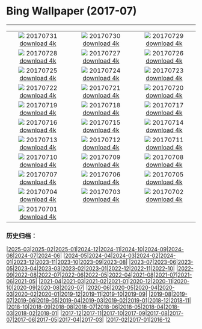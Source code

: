 # Bing Wallpaper (2017-07)
**************
| | | |
| :----: | :----: | :----: |
| ![](https://www.bing.com/az/hprichbg/rb/Mellieha_EN-US9931288836_1920x1080.jpg) 20170731 [download 4k](https://www.bing.com/az/hprichbg/rb/Mellieha_EN-US9931288836_UHD.jpg) | ![](https://www.bing.com/az/hprichbg/rb/MineralCliffs_EN-US10636449444_1920x1080.jpg) 20170730 [download 4k](https://www.bing.com/az/hprichbg/rb/MineralCliffs_EN-US10636449444_UHD.jpg) | ![](https://www.bing.com/az/hprichbg/rb/WaSqPk_EN-US9813692413_1920x1080.jpg) 20170729 [download 4k](https://www.bing.com/az/hprichbg/rb/WaSqPk_EN-US9813692413_UHD.jpg) |
| ![](https://www.bing.com/az/hprichbg/rb/FlowerFly_EN-US16170430882_1920x1080.jpg) 20170728 [download 4k](https://www.bing.com/az/hprichbg/rb/FlowerFly_EN-US16170430882_UHD.jpg) | ![](https://www.bing.com/az/hprichbg/rb/TurkeyScuba_EN-US6680512944_1920x1080.jpg) 20170727 [download 4k](https://www.bing.com/az/hprichbg/rb/TurkeyScuba_EN-US6680512944_UHD.jpg) | ![](https://www.bing.com/az/hprichbg/rb/WilsonPeakWindow_EN-US10136791556_1920x1080.jpg) 20170726 [download 4k](https://www.bing.com/az/hprichbg/rb/WilsonPeakWindow_EN-US10136791556_UHD.jpg) |
| ![](https://www.bing.com/az/hprichbg/rb/ReinebringenRidge_EN-US10023256564_1920x1080.jpg) 20170725 [download 4k](https://www.bing.com/az/hprichbg/rb/ReinebringenRidge_EN-US10023256564_UHD.jpg) | ![](https://www.bing.com/az/hprichbg/rb/RainbowLorikeets_EN-US9196763566_1920x1080.jpg) 20170724 [download 4k](https://www.bing.com/az/hprichbg/rb/RainbowLorikeets_EN-US9196763566_UHD.jpg) | ![](https://www.bing.com/az/hprichbg/rb/LosMonegros_EN-US13545190344_1920x1080.jpg) 20170723 [download 4k](https://www.bing.com/az/hprichbg/rb/LosMonegros_EN-US13545190344_UHD.jpg) |
| ![](https://www.bing.com/az/hprichbg/rb/Econlockhatchee_EN-US9702194142_1920x1080.jpg) 20170722 [download 4k](https://www.bing.com/az/hprichbg/rb/Econlockhatchee_EN-US9702194142_UHD.jpg) | ![](https://www.bing.com/az/hprichbg/rb/CaliforniaPoppies_EN-US12155470897_1920x1080.jpg) 20170721 [download 4k](https://www.bing.com/az/hprichbg/rb/CaliforniaPoppies_EN-US12155470897_UHD.jpg) | ![](https://www.bing.com/az/hprichbg/rb/GlastonburyMoon_EN-US10251307154_1920x1080.jpg) 20170720 [download 4k](https://www.bing.com/az/hprichbg/rb/GlastonburyMoon_EN-US10251307154_UHD.jpg) |
| ![](https://www.bing.com/az/hprichbg/rb/Aldabra_EN-US10067035056_1920x1080.jpg) 20170719 [download 4k](https://www.bing.com/az/hprichbg/rb/Aldabra_EN-US10067035056_UHD.jpg) | ![](https://www.bing.com/az/hprichbg/rb/GeladaSimien_EN-US7386132793_1920x1080.jpg) 20170718 [download 4k](https://www.bing.com/az/hprichbg/rb/GeladaSimien_EN-US7386132793_UHD.jpg) | ![](https://www.bing.com/az/hprichbg/rb/CrescentCityConnection_EN-US11247361628_1920x1080.jpg) 20170717 [download 4k](https://www.bing.com/az/hprichbg/rb/CrescentCityConnection_EN-US11247361628_UHD.jpg) |
| ![](https://www.bing.com/az/hprichbg/rb/FelgueirasLighthouse_EN-US11198579022_1920x1080.jpg) 20170716 [download 4k](https://www.bing.com/az/hprichbg/rb/FelgueirasLighthouse_EN-US11198579022_UHD.jpg) | ![](https://www.bing.com/az/hprichbg/rb/ColorfulSalt_EN-US13586718897_1920x1080.jpg) 20170715 [download 4k](https://www.bing.com/az/hprichbg/rb/ColorfulSalt_EN-US13586718897_UHD.jpg) | ![](https://www.bing.com/az/hprichbg/rb/TuileriesGardenWheel_EN-US11916079727_1920x1080.jpg) 20170714 [download 4k](https://www.bing.com/az/hprichbg/rb/TuileriesGardenWheel_EN-US11916079727_UHD.jpg) |
| ![](https://www.bing.com/az/hprichbg/rb/LagazuoiRefuge_EN-US12120955316_1920x1080.jpg) 20170713 [download 4k](https://www.bing.com/az/hprichbg/rb/LagazuoiRefuge_EN-US12120955316_UHD.jpg) | ![](https://www.bing.com/az/hprichbg/rb/GhostCrab_EN-US12586461381_1920x1080.jpg) 20170712 [download 4k](https://www.bing.com/az/hprichbg/rb/GhostCrab_EN-US12586461381_UHD.jpg) | ![](https://www.bing.com/az/hprichbg/rb/MartapuraMarket_EN-US9502204987_1920x1080.jpg) 20170711 [download 4k](https://www.bing.com/az/hprichbg/rb/MartapuraMarket_EN-US9502204987_UHD.jpg) |
| ![](https://www.bing.com/az/hprichbg/rb/DerbyshireSheep_EN-US8298134447_1920x1080.jpg) 20170710 [download 4k](https://www.bing.com/az/hprichbg/rb/DerbyshireSheep_EN-US8298134447_UHD.jpg) | ![](https://www.bing.com/az/hprichbg/rb/Umbrellas_EN-US8739718706_1920x1080.jpg) 20170709 [download 4k](https://www.bing.com/az/hprichbg/rb/Umbrellas_EN-US8739718706_UHD.jpg) | ![](https://www.bing.com/az/hprichbg/rb/CharcoAzul_EN-US9947089589_1920x1080.jpg) 20170708 [download 4k](https://www.bing.com/az/hprichbg/rb/CharcoAzul_EN-US9947089589_UHD.jpg) |
| ![](https://www.bing.com/az/hprichbg/rb/BrazilMilkyWay_EN-US9173221092_1920x1080.jpg) 20170707 [download 4k](https://www.bing.com/az/hprichbg/rb/BrazilMilkyWay_EN-US9173221092_UHD.jpg) | ![](https://www.bing.com/az/hprichbg/rb/SnailsKissing_EN-US7861942488_1920x1080.jpg) 20170706 [download 4k](https://www.bing.com/az/hprichbg/rb/SnailsKissing_EN-US7861942488_UHD.jpg) | ![](https://www.bing.com/az/hprichbg/rb/RestArea_EN-US12659313216_1920x1080.jpg) 20170705 [download 4k](https://www.bing.com/az/hprichbg/rb/RestArea_EN-US12659313216_UHD.jpg) |
| ![](https://www.bing.com/az/hprichbg/rb/AmericaSS_EN-US9498735335_1920x1080.jpg) 20170704 [download 4k](https://www.bing.com/az/hprichbg/rb/AmericaSS_EN-US9498735335_UHD.jpg) | ![](https://www.bing.com/az/hprichbg/rb/LongTailedBushtits_EN-US9123255134_1920x1080.jpg) 20170703 [download 4k](https://www.bing.com/az/hprichbg/rb/LongTailedBushtits_EN-US9123255134_UHD.jpg) | ![](https://www.bing.com/az/hprichbg/rb/ConeyIslandAerial_EN-US8660420119_1920x1080.jpg) 20170702 [download 4k](https://www.bing.com/az/hprichbg/rb/ConeyIslandAerial_EN-US8660420119_UHD.jpg) |
| ![](https://www.bing.com/az/hprichbg/rb/SunwaptaFalls_EN-US9240176817_1920x1080.jpg) 20170701 [download 4k](https://www.bing.com/az/hprichbg/rb/SunwaptaFalls_EN-US9240176817_UHD.jpg) |  |  |

### 历史归档：

|[2025-03](bing/2025-03/2025-03.md)|[2025-02](bing/2025-02/2025-02.md)|[2025-01](bing/2025-01/2025-01.md)|[2024-12](bing/2024-12/2024-12.md)|[2024-11](bing/2024-11/2024-11.md)|[2024-10](bing/2024-10/2024-10.md)|[2024-09](bing/2024-09/2024-09.md)|[2024-08](bing/2024-08/2024-08.md)|[2024-07](bing/2024-07/2024-07.md)|[2024-06](bing/2024-06/2024-06.md)|
|[2024-05](bing/2024-05/2024-05.md)|[2024-04](bing/2024-04/2024-04.md)|[2024-03](bing/2024-03/2024-03.md)|[2024-02](bing/2024-02/2024-02.md)|[2024-01](bing/2024-01/2024-01.md)|[2023-12](bing/2023-12/2023-12.md)|[2023-11](bing/2023-11/2023-11.md)|[2023-10](bing/2023-10/2023-10.md)|[2023-09](bing/2023-09/2023-09.md)|[2023-08](bing/2023-08/2023-08.md)|
|[2023-07](bing/2023-07/2023-07.md)|[2023-06](bing/2023-06/2023-06.md)|[2023-05](bing/2023-05/2023-05.md)|[2023-04](bing/2023-04/2023-04.md)|[2023-03](bing/2023-03/2023-03.md)|[2023-02](bing/2023-02/2023-02.md)|[2023-01](bing/2023-01/2023-01.md)|[2022-12](bing/2022-12/2022-12.md)|[2022-11](bing/2022-11/2022-11.md)|[2022-10](bing/2022-10/2022-10.md)|
|[2022-09](bing/2022-09/2022-09.md)|[2022-08](bing/2022-08/2022-08.md)|[2022-07](bing/2022-07/2022-07.md)|[2022-06](bing/2022-06/2022-06.md)|[2022-05](bing/2022-05/2022-05.md)|[2022-04](bing/2022-04/2022-04.md)|[2021-08](bing/2021-08/2021-08.md)|[2021-07](bing/2021-07/2021-07.md)|[2021-06](bing/2021-06/2021-06.md)|[2021-05](bing/2021-05/2021-05.md)|
|[2021-04](bing/2021-04/2021-04.md)|[2021-03](bing/2021-03/2021-03.md)|[2021-02](bing/2021-02/2021-02.md)|[2021-01](bing/2021-01/2021-01.md)|[2020-12](bing/2020-12/2020-12.md)|[2020-11](bing/2020-11/2020-11.md)|[2020-10](bing/2020-10/2020-10.md)|[2020-09](bing/2020-09/2020-09.md)|[2020-08](bing/2020-08/2020-08.md)|[2020-07](bing/2020-07/2020-07.md)|
|[2020-06](bing/2020-06/2020-06.md)|[2020-05](bing/2020-05/2020-05.md)|[2020-04](bing/2020-04/2020-04.md)|[2020-03](bing/2020-03/2020-03.md)|[2020-02](bing/2020-02/2020-02.md)|[2020-01](bing/2020-01/2020-01.md)|[2019-12](bing/2019-12/2019-12.md)|[2019-11](bing/2019-11/2019-11.md)|[2019-10](bing/2019-10/2019-10.md)|[2019-09](bing/2019-09/2019-09.md)|
|[2019-08](bing/2019-08/2019-08.md)|[2019-07](bing/2019-07/2019-07.md)|[2019-06](bing/2019-06/2019-06.md)|[2019-05](bing/2019-05/2019-05.md)|[2019-04](bing/2019-04/2019-04.md)|[2019-03](bing/2019-03/2019-03.md)|[2019-02](bing/2019-02/2019-02.md)|[2019-01](bing/2019-01/2019-01.md)|[2018-12](bing/2018-12/2018-12.md)|[2018-11](bing/2018-11/2018-11.md)|
|[2018-10](bing/2018-10/2018-10.md)|[2018-09](bing/2018-09/2018-09.md)|[2018-08](bing/2018-08/2018-08.md)|[2018-07](bing/2018-07/2018-07.md)|[2018-06](bing/2018-06/2018-06.md)|[2018-05](bing/2018-05/2018-05.md)|[2018-04](bing/2018-04/2018-04.md)|[2018-03](bing/2018-03/2018-03.md)|[2018-02](bing/2018-02/2018-02.md)|[2018-01](bing/2018-01/2018-01.md)|
|[2017-12](bing/2017-12/2017-12.md)|[2017-11](bing/2017-11/2017-11.md)|[2017-10](bing/2017-10/2017-10.md)|[2017-09](bing/2017-09/2017-09.md)|[2017-08](bing/2017-08/2017-08.md)|[2017-07](bing/2017-07/2017-07.md)|[2017-06](bing/2017-06/2017-06.md)|[2017-05](bing/2017-05/2017-05.md)|[2017-04](bing/2017-04/2017-04.md)|[2017-03](bing/2017-03/2017-03.md)|
|[2017-02](bing/2017-02/2017-02.md)|[2017-01](bing/2017-01/2017-01.md)|[2016-12](bing/2016-12/2016-12.md)